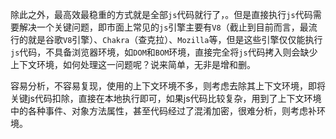 除此之外，最高效最稳重的方式就是全部`js`代码就行了，。但是直接执行`js`代码需要解决一个关键问题，即市面上常见的`js`引擎主要有`V8`（截止到目前而言，最流行的就是谷歌`V8`引擎）、`Chakra`（查克拉）、`Mozilla`等，但是这些引擎仅仅能执行`js`代码，不具备浏览器环境，如`DOM`和`BOM`环境，直接完全将`js`代码拷入则会缺少上下文环境，如何处理这一问题呢？说来简单，无非是增和删。

容易分析，不容易复现，使用的上下文环境不多，则考虑去除其上下文环境，即将关键js代码扣除，直接在本地执行即可，如果js代码比较复杂，用到了上下文环境中的各种事件、对象方法属性，甚至代码经过了混淆加密，很难分析，则考虑补环境。